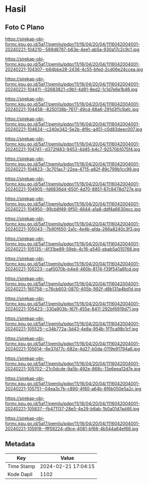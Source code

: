 # Hasil

## Foto C Plano

https://sirekap-obj-formc.kpu.go.id/5af7/pemilu/pdpr/11/16/04/20/04/1116042004001-20240221-104210--589d8787-b63e-4ee1-ab5a-930a17c2c9c1.jpg

https://sirekap-obj-formc.kpu.go.id/5af7/pemilu/pdpr/11/16/04/20/04/1116042004001-20240221-104307--b64bbe28-2436-4c55-bfed-2cd06e24ccea.jpg

https://sirekap-obj-formc.kpu.go.id/5af7/pemilu/pdpr/11/16/04/20/04/1116042004001-20240221-104411--02683821-c9b1-4d91-8ed2-1c1d7e6e1b46.jpg

https://sirekap-obj-formc.kpu.go.id/5af7/pemilu/pdpr/11/16/04/20/04/1116042004001-20240221-104458--8250138b-7617-49cd-88a6-291d3f1c9afc.jpg

https://sirekap-obj-formc.kpu.go.id/5af7/pemilu/pdpr/11/16/04/20/04/1116042004001-20240221-104624--c240e342-5e2b-4f9c-a451-c0d83deec007.jpg

https://sirekap-obj-formc.kpu.go.id/5af7/pemilu/pdpr/11/16/04/20/04/1116042004001-20240221-104741--d372f483-9453-4d45-b4c7-92570b1075f4.jpg

https://sirekap-obj-formc.kpu.go.id/5af7/pemilu/pdpr/11/16/04/20/04/1116042004001-20240221-104823--3c701ac7-22ea-4715-a82f-89c799b1cc99.jpg

https://sirekap-obj-formc.kpu.go.id/5af7/pemilu/pdpr/11/16/04/20/04/1116042004001-20240221-104905--fd6836d4-650f-4d70-8851-87c8478d727e.jpg

https://sirekap-obj-formc.kpu.go.id/5af7/pemilu/pdpr/11/16/04/20/04/1116042004001-20240221-104950--99cb8f49-9f50-4844-a1a8-ddf4a6630ecc.jpg

https://sirekap-obj-formc.kpu.go.id/5af7/pemilu/pdpr/11/16/04/20/04/1116042004001-20240221-105043--7b90f650-2a1c-4e4b-afda-266a8240c3f3.jpg

https://sirekap-obj-formc.kpu.go.id/5af7/pemilu/pdpr/11/16/04/20/04/1116042004001-20240221-105135--4f31be89-59eb-4c16-a540-ebab5a010766.jpg

https://sirekap-obj-formc.kpu.go.id/5af7/pemilu/pdpr/11/16/04/20/04/1116042004001-20240221-105223--caf0070b-b4e4-460b-8174-f39f541a6fcd.jpg

https://sirekap-obj-formc.kpu.go.id/5af7/pemilu/pdpr/11/16/04/20/04/1116042004001-20240221-160758--c76cb603-0870-405b-992f-d8b131a4bd1d.jpg

https://sirekap-obj-formc.kpu.go.id/5af7/pemilu/pdpr/11/16/04/20/04/1116042004001-20240221-105423--330a903b-167f-455e-8411-292bf6919d71.jpg

https://sirekap-obj-formc.kpu.go.id/5af7/pemilu/pdpr/11/16/04/20/04/1116042004001-20240221-105525--c34b772a-3d43-4e8a-954b-1f11ca98c1cf.jpg

https://sirekap-obj-formc.kpu.go.id/5af7/pemilu/pdpr/11/16/04/20/04/1116042004001-20240221-105614--6e37d77c-682e-4d27-b0da-0119e91794a6.jpg

https://sirekap-obj-formc.kpu.go.id/5af7/pemilu/pdpr/11/16/04/20/04/1116042004001-20240221-105702--21c0dcde-9a5b-492e-868c-13e6eea12d7e.jpg

https://sirekap-obj-formc.kpu.go.id/5af7/pemilu/pdpr/11/16/04/20/04/1116042004001-20240221-105751--04ea3c7b-c890-4f80-a64b-8f6b050e5a2c.jpg

https://sirekap-obj-formc.kpu.go.id/5af7/pemilu/pdpr/11/16/04/20/04/1116042004001-20240221-105837--fb471137-28e5-4e29-b6ab-1b0a01d7ad46.jpg

https://sirekap-obj-formc.kpu.go.id/5af7/pemilu/pdpr/11/16/04/20/04/1116042004001-20240221-105918--fff59224-d9ce-4081-bf66-4b544a64ef68.jpg


## Metadata

| Key        | Value               |
| ---------- | ------------------- |
| Time Stamp | 2024-02-21 17:04:15 |
| Kode Dapil | 1102                |



